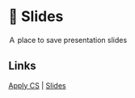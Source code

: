 # 📖 Slides
Ａ place to save presentation slides

## Links
[Apply CS](apply/readme.md) | [Slides](cryolite.me/slides/apply)